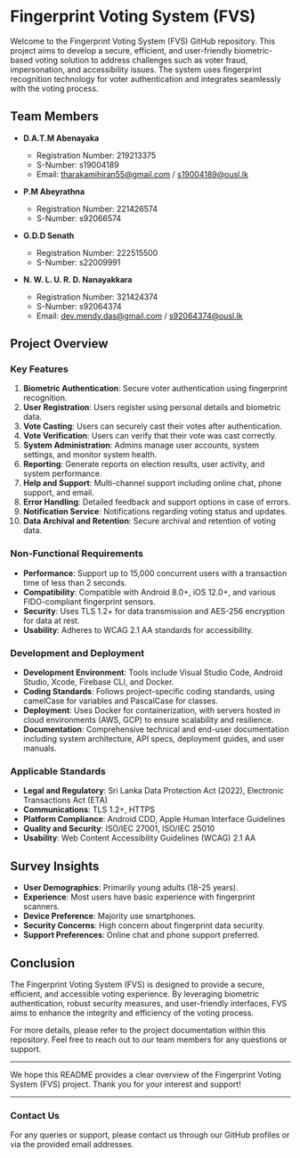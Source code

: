 # Fingerprint Voting System (FVS)

Welcome to the Fingerprint Voting System (FVS) GitHub repository. This project aims to develop a secure, efficient, and user-friendly biometric-based voting solution to address challenges such as voter fraud, impersonation, and accessibility issues. The system uses fingerprint recognition technology for voter authentication and integrates seamlessly with the voting process.

## Team Members

- **D.A.T.M Abenayaka**

  - Registration Number: 219213375
  - S-Number: s19004189
  - Email: tharakamihiran55@gmail.com / s19004189@ousl.lk

- **P.M Abeyrathna**

  - Registration Number: 221426574
  - S-Number: s92066574

- **G.D.D Senath**

  - Registration Number: 222515500
  - S-Number: s22009991

- **N. W. L. U. R. D. Nanayakkara**
  - Registration Number: 321424374
  - S-Number: s92064374
  - Email: dev.mendy.das@gmail.com / s92064374@ousl.lk

## Project Overview

### Key Features

1. **Biometric Authentication**: Secure voter authentication using fingerprint recognition.
2. **User Registration**: Users register using personal details and biometric data.
3. **Vote Casting**: Users can securely cast their votes after authentication.
4. **Vote Verification**: Users can verify that their vote was cast correctly.
5. **System Administration**: Admins manage user accounts, system settings, and monitor system health.
6. **Reporting**: Generate reports on election results, user activity, and system performance.
7. **Help and Support**: Multi-channel support including online chat, phone support, and email.
8. **Error Handling**: Detailed feedback and support options in case of errors.
9. **Notification Service**: Notifications regarding voting status and updates.
10. **Data Archival and Retention**: Secure archival and retention of voting data.

### Non-Functional Requirements

- **Performance**: Support up to 15,000 concurrent users with a transaction time of less than 2 seconds.
- **Compatibility**: Compatible with Android 8.0+, iOS 12.0+, and various FIDO-compliant fingerprint sensors.
- **Security**: Uses TLS 1.2+ for data transmission and AES-256 encryption for data at rest.
- **Usability**: Adheres to WCAG 2.1 AA standards for accessibility.

### Development and Deployment

- **Development Environment**: Tools include Visual Studio Code, Android Studio, Xcode, Firebase CLI, and Docker.
- **Coding Standards**: Follows project-specific coding standards, using camelCase for variables and PascalCase for classes.
- **Deployment**: Uses Docker for containerization, with servers hosted in cloud environments (AWS, GCP) to ensure scalability and resilience.
- **Documentation**: Comprehensive technical and end-user documentation including system architecture, API specs, deployment guides, and user manuals.

### Applicable Standards

- **Legal and Regulatory**: Sri Lanka Data Protection Act (2022), Electronic Transactions Act (ETA)
- **Communications**: TLS 1.2+, HTTPS
- **Platform Compliance**: Android CDD, Apple Human Interface Guidelines
- **Quality and Security**: ISO/IEC 27001, ISO/IEC 25010
- **Usability**: Web Content Accessibility Guidelines (WCAG) 2.1 AA

## Survey Insights

- **User Demographics**: Primarily young adults (18-25 years).
- **Experience**: Most users have basic experience with fingerprint scanners.
- **Device Preference**: Majority use smartphones.
- **Security Concerns**: High concern about fingerprint data security.
- **Support Preferences**: Online chat and phone support preferred.

## Conclusion

The Fingerprint Voting System (FVS) is designed to provide a secure, efficient, and accessible voting experience. By leveraging biometric authentication, robust security measures, and user-friendly interfaces, FVS aims to enhance the integrity and efficiency of the voting process.

For more details, please refer to the project documentation within this repository. Feel free to reach out to our team members for any questions or support.

---

We hope this README provides a clear overview of the Fingerprint Voting System (FVS) project. Thank you for your interest and support!

---

### Contact Us

For any queries or support, please contact us through our GitHub profiles or via the provided email addresses.

